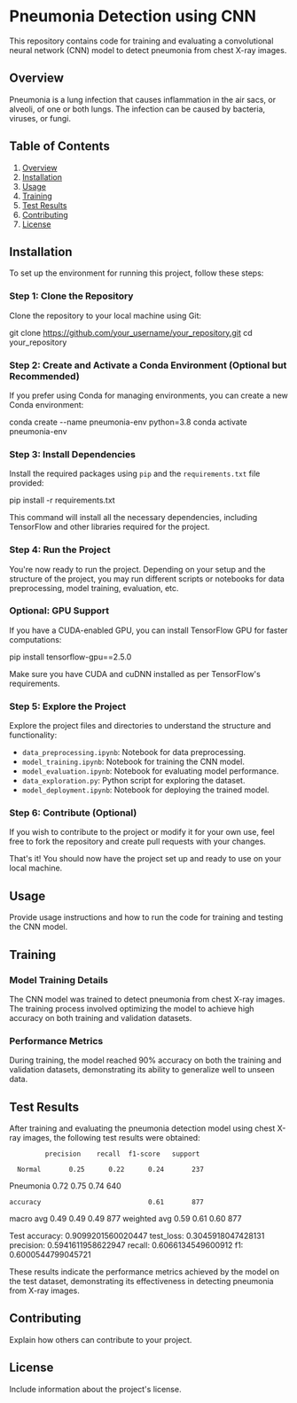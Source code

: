 # Pneumonia Detection using CNN

This repository contains code for training and evaluating a convolutional neural network (CNN) model to detect pneumonia from chest X-ray images.

## Overview

Pneumonia is a lung infection that causes inflammation in the air sacs, or alveoli, of one or both lungs. The infection can be caused by bacteria, viruses, or fungi.

## Table of Contents

1. [Overview](#overview)
2. [Installation](#installation)
3. [Usage](#usage)
4. [Training](#training)
5. [Test Results](#test-results)
6. [Contributing](#contributing)
7. [License](#license)

## Installation


To set up the environment for running this project, follow these steps:

### Step 1: Clone the Repository

Clone the repository to your local machine using Git:

git clone https://github.com/your_username/your_repository.git
cd your_repository

### Step 2: Create and Activate a Conda Environment (Optional but Recommended)

If you prefer using Conda for managing environments, you can create a new Conda environment:

conda create --name pneumonia-env python=3.8
conda activate pneumonia-env

### Step 3: Install Dependencies

Install the required packages using `pip` and the `requirements.txt` file provided:

pip install -r requirements.txt

This command will install all the necessary dependencies, including TensorFlow and other libraries required for the project.

### Step 4: Run the Project

You're now ready to run the project. Depending on your setup and the structure of the project, you may run different scripts or notebooks for data preprocessing, model training, evaluation, etc.

### Optional: GPU Support

If you have a CUDA-enabled GPU, you can install TensorFlow GPU for faster computations:

pip install tensorflow-gpu==2.5.0

Make sure you have CUDA and cuDNN installed as per TensorFlow's requirements.

### Step 5: Explore the Project

Explore the project files and directories to understand the structure and functionality:

- `data_preprocessing.ipynb`: Notebook for data preprocessing.
- `model_training.ipynb`: Notebook for training the CNN model.
- `model_evaluation.ipynb`: Notebook for evaluating model performance.
- `data_exploration.py`: Python script for exploring the dataset.
- `model_deployment.ipynb`: Notebook for deploying the trained model.

### Step 6: Contribute (Optional)

If you wish to contribute to the project or modify it for your own use, feel free to fork the repository and create pull requests with your changes.

That's it! You should now have the project set up and ready to use on your local machine.

## Usage

Provide usage instructions and how to run the code for training and testing the CNN model.

## Training

### Model Training Details

The CNN model was trained to detect pneumonia from chest X-ray images. The training process involved optimizing the model to achieve high accuracy on both training and validation datasets.

### Performance Metrics

During training, the model reached 90% accuracy on both the training and validation datasets, demonstrating its ability to generalize well to unseen data.


## Test Results

After training and evaluating the pneumonia detection model using chest X-ray images, the following test results were obtained:

             precision    recall  f1-score   support

      Normal       0.25      0.22      0.24       237
   Pneumonia       0.72      0.75      0.74       640

    accuracy                           0.61       877
   macro avg       0.49      0.49      0.49       877
weighted avg       0.59      0.61      0.60       877

Test accuracy: 0.9099201560020447   test_loss: 0.3045918047428131
precision: 0.5941611958622947   recall: 0.6066134549600912
f1: 0.6000544799045721

These results indicate the performance metrics achieved by the model on the test dataset, demonstrating its effectiveness in detecting pneumonia from X-ray images.

## Contributing

Explain how others can contribute to your project.

## License

Include information about the project's license.
